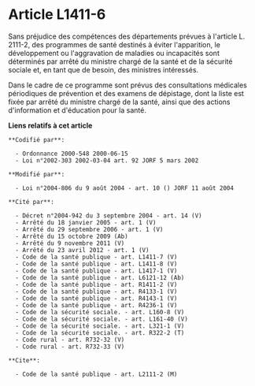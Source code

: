 # Article L1411-6

Sans préjudice des compétences des départements prévues à l'article L. 2111-2, des programmes de santé destinés à éviter
l'apparition, le développement ou l'aggravation de maladies ou incapacités sont déterminés par arrêté du ministre chargé de
la santé et de la sécurité sociale et, en tant que de besoin, des ministres intéressés.

Dans le cadre de ce programme sont prévus des consultations médicales périodiques de prévention et des examens de dépistage,
dont la liste est fixée par arrêté du ministre chargé de la santé, ainsi que des actions d'information et d'éducation pour la
santé.

**Liens relatifs à cet article**

	**Codifié par**:

	  - Ordonnance 2000-548 2000-06-15
	  - Loi n°2002-303 2002-03-04 art. 92 JORF 5 mars 2002

	**Modifié par**:

	  - Loi n°2004-806 du 9 août 2004 - art. 10 () JORF 11 août 2004

	**Cité par**:

	  - Décret n°2004-942 du 3 septembre 2004 - art. 14 (V)
	  - Arrêté du 18 janvier 2005 - art. 1 (V)
	  - Arrêté du 29 septembre 2006 - art. 1 (V)
	  - Arrêté du 15 octobre 2009 (Ab)
	  - Arrêté du 9 novembre 2011 (V)
	  - Arrêté du 23 avril 2012 - art. 1 (V)
	  - Code de la santé publique - art. L1411-7 (V)
	  - Code de la santé publique - art. L1411-8 (V)
	  - Code de la santé publique - art. L1417-1 (V)
	  - Code de la santé publique - art. L6121-12 (Ab)
	  - Code de la santé publique - art. R1411-2 (V)
	  - Code de la santé publique - art. R4133-1 (V)
	  - Code de la santé publique - art. R4143-1 (V)
	  - Code de la santé publique - art. R4236-1 (V)
	  - Code de la sécurité sociale. - art. L160-8 (V)
	  - Code de la sécurité sociale. - art. L161-40 (V)
	  - Code de la sécurité sociale. - art. L321-1 (V)
	  - Code de la sécurité sociale. - art. R322-2 (T)
	  - Code rural - art. R732-32 (V)
	  - Code rural - art. R732-33 (V)

	**Cite**:

	  - Code de la santé publique - art. L2111-2 (M)
